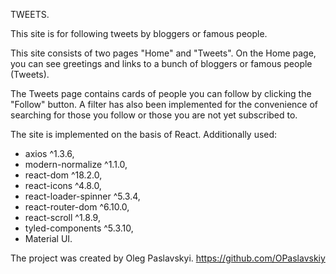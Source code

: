 TWEETS.

This site is for following tweets by bloggers or famous people.

This site consists of two pages "Home" and "Tweets". On the Home page, you can see greetings and links to a bunch of bloggers or famous people (Tweets).

The Tweets page contains cards of people you can follow by clicking the "Follow" button. A filter has also been implemented for the convenience of searching for those you follow or those you are not yet subscribed to.

The site is implemented on the basis of React. Additionally used:

- axios ^1.3.6,
- modern-normalize ^1.1.0,
- react-dom ^18.2.0,
- react-icons ^4.8.0,
- react-loader-spinner ^5.3.4,
- react-router-dom ^6.10.0,
- react-scroll ^1.8.9,
- tyled-components ^5.3.10,
- Material UI.

The project was created by Oleg Paslavskyi.
https://github.com/OPaslavskiy
